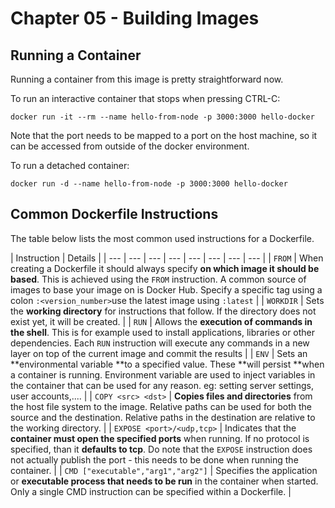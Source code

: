 # Chapter 05 - Building Images







## Running a Container

Running a container from this image is pretty straightforward now.

To run an interactive container that stops when pressing CTRL-C:

```shell
docker run -it --rm --name hello-from-node -p 3000:3000 hello-docker
```

<!-- If you create container using `docker run --name hello-from-node -p 3000:3000 hello-docker` and press CTRL-C, you will detach the TTY, but the container will keep running. -->

Note that the port needs to be mapped to a port on the host machine, so it can be accessed from outside of the docker environment.

To run a detached container:

```shell
docker run -d --name hello-from-node -p 3000:3000 hello-docker
```

<!-- ## Optimizing the Dockerfile

Note that the order of the instructions does play a significant role when creating a `Dockerfile`. During the process of building an image Docker steps through the instructions in your `Dockerfile `executing each in the order specified. As each instruction is examined, Docker looks for an previous generated intermediate image in its cache that it can reuse, rather than creating a new \(duplicate\) image. This means that your build stage layers \(created by most `Dockerfile `instructions\) should be ordered from the less frequently changed to the more frequently changed allowing maximum use of cached images, and speeding up building times immensely. -->

<!-- So we should refactor the dockerfile a bit to optimize it. -->

## Common Dockerfile Instructions

The table below lists the most common used instructions for a Dockerfile.

| Instruction | Details |
| --- | --- | --- | --- | --- | --- | --- | --- |
| `FROM` | When creating a Dockerfile it should always specify **on which image it should be based**. This is achieved using the `FROM` instruction. A common source of images to base your image on is Docker Hub. Specify a specific tag using a colon `:<version_number>`use the latest image using `:latest` |
| `WORKDIR` | Sets the **working directory** for instructions that follow. If the directory does not exist yet, it will be created. |
| `RUN` | Allows the **execution of commands in the shell**. This is for example used to install applications, libraries or other dependencies. Each `RUN` instruction will execute any commands in a new layer on top of the current image and commit the results |
| `ENV` | Sets an **environmental variable **to a specified value. These **will persist **when a container is running. Environment variable are used to inject variables in the container that can be used for any reason. eg: setting server settings, user accounts,.... |
| `COPY <src> <dst>` | **Copies files and directories** from the host file system to the image. Relative paths can be used for both the source and the destination. Relative paths in the destination are relative to the working directory. |
| `EXPOSE <port>/<udp,tcp>` | Indicates that the **container must open the specified ports** when running. If no protocol is specified, than it **defaults to tcp**. Do note that the `EXPOSE` instruction does not actually publish the port - this needs to be done when running the container. |
| `CMD ["executable","arg1","arg2"]` | Specifies the application or **executable process that needs to be run** in the container when started. Only a single CMD instruction can be specified within a Dockerfile. |